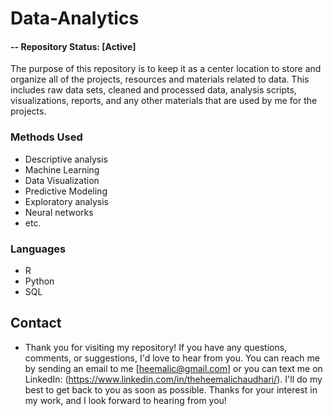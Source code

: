 # Data-Analytics

#### -- Repository Status: [Active]

The purpose of this repository is to keep it as a center location to store and organize all of the projects, resources and materials related to data. This includes raw data sets, cleaned and processed data, analysis scripts, visualizations, reports, and any other materials that are used by me for the projects.



### Methods Used
* Descriptive analysis
* Machine Learning
* Data Visualization
* Predictive Modeling
* Exploratory analysis
* Neural networks
* etc.

### Languages
* R 
* Python
* SQL


## Contact
* Thank you for visiting my repository! If you have any questions, comments, or suggestions, I'd love to hear from you. You can reach me by sending an email to me [heemalic@gmail.com] or you can text me on LinkedIn: (https://www.linkedin.com/in/theheemalichaudhari/). I'll do my best to get back to you as soon as possible. Thanks for your interest in my work, and I look forward to hearing from you!

